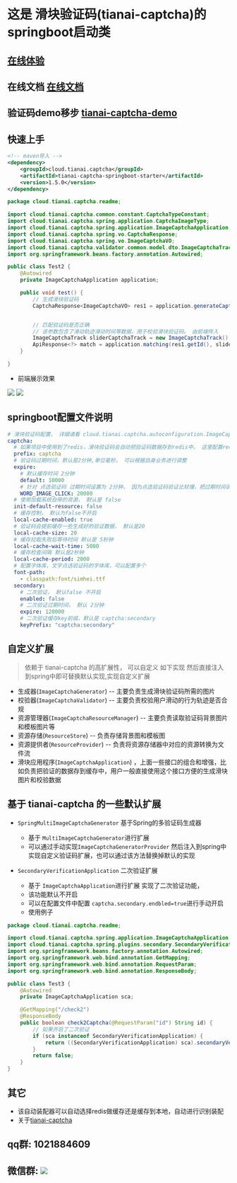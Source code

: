 # 这是 滑块验证码(tianai-captcha)的springboot启动类

## [在线体验](https://www.tianai.cloud)
## 在线文档 [在线文档](http://doc.captcha.tianai.cloud)
## 验证码demo移步 [tianai-captcha-demo](https://gitee.com/tianai/tianai-captcha-demo)

## 快速上手

```xml
<!-- maven导入 -->
<dependency>
    <groupId>cloud.tianai.captcha</groupId>
    <artifactId>tianai-captcha-springboot-starter</artifactId>
    <version>1.5.0</version>
</dependency>
```

```java
package cloud.tianai.captcha.readme;

import cloud.tianai.captcha.common.constant.CaptchaTypeConstant;
import cloud.tianai.captcha.spring.application.CaptchaImageType;
import cloud.tianai.captcha.spring.application.ImageCaptchaApplication;
import cloud.tianai.captcha.spring.vo.CaptchaResponse;
import cloud.tianai.captcha.spring.vo.ImageCaptchaVO;
import cloud.tianai.captcha.validator.common.model.dto.ImageCaptchaTrack;
import org.springframework.beans.factory.annotation.Autowired;

public class Test2 {
    @Autowired
    private ImageCaptchaApplication application;

    public void test() {
        // 生成滑块验证码 
        CaptchaResponse<ImageCaptchaVO> res1 = application.generateCaptcha(CaptchaTypeConstant.SLIDER);


        // 匹配验证码是否正确
        // 该参数包含了滑动轨迹滑动时间等数据，用于校验滑块验证码。 由前端传入
        ImageCaptchaTrack sliderCaptchaTrack = new ImageCaptchaTrack();
        ApiResponse<?> match = application.matching(res1.getId(), sliderCaptchaTrack);
    }

}

```

- 前端展示效果

![](https://minio.tianai.cloud/public/1.png)
![](https://minio.tianai.cloud/public/2.png)
## springboot配置文件说明

```yaml
# 滑块验证码配置， 详细请看 cloud.tianai.captcha.autoconfiguration.ImageCaptchaProperties 类
captcha:
  # 如果项目中使用到了redis，滑块验证码会自动把验证码数据存到redis中， 这里配置redis的key的前缀,默认是captcha:slider
  prefix: captcha
  # 验证码过期时间，默认是2分钟,单位毫秒， 可以根据自身业务进行调整
  expire:
    # 默认缓存时间 2分钟
    default: 10000
    # 针对 点选验证码 过期时间设置为 2分钟， 因为点选验证码验证比较慢，把过期时间调整大一些
    WORD_IMAGE_CLICK: 20000
  # 使用加载系统自带的资源， 默认是 false
  init-default-resource: false
  # 缓存控制， 默认为false不开启
  local-cache-enabled: true
  # 验证码会提前缓存一些生成好的验证数据， 默认是20
  local-cache-size: 20
  # 缓存拉取失败后等待时间 默认是 5秒钟
  local-cache-wait-time: 5000
  # 缓存检查间隔 默认是2秒钟
  local-cache-period: 2000
  # 配置字体库，文字点选验证码的字体库，可以配置多个
  font-path:
    - classpath:font/simhei.ttf
  secondary:
    # 二次验证， 默认false 不开启
    enabled: false
    # 二次验证过期时间， 默认 2分钟
    expire: 120000
    # 二次验证缓存key前缀，默认是 captcha:secondary
    keyPrefix: "captcha:secondary"
```
## 自定义扩展
> 依赖于 tianai-captcha 的高扩展性，
> 可以自定义 如下实现 然后直接注入到spring中即可替换默认实现,实现自定义扩展
- 生成器(`ImageCaptchaGenerator`) -- 主要负责生成滑块验证码所需的图片
- 校验器(`ImageCaptchaValidator`) -- 主要负责校验用户滑动的行为轨迹是否合规
- 资源管理器(`ImageCaptchaResourceManager`) -- 主要负责读取验证码背景图片和模板图片等
- 资源存储(`ResourceStore`) -- 负责存储背景图和模板图
- 资源提供者(`ResourceProvider`) -- 负责将资源存储器中对应的资源转换为文件流
- 滑块应用程序(`ImageCaptchaApplication`) ，上面一些接口的组合和增强，比如负责把验证的数据存到缓存中，用户一般直接使用这个接口方便的生成滑块图片和校验数据

## 基于 tianai-captcha 的一些默认扩展
- `SpringMultiImageCaptchaGenerator` 基于Spring的多验证码生成器
    - 基于 `MultiImageCaptchaGenerator`进行扩展
    - 可以通过手动实现`ImageCaptchaGeneratorProvider` 然后注入到spring中实现自定义验证码扩展，也可以通过该方法替换掉默认的实现

- `SecondaryVerificationApplication` 二次验证扩展
    - 基于 `ImageCaptchaApplication`进行扩展 实现了二次验证功能，
    - 该功能默认不开启
    - 可以在配置文件中配置 `captcha.secondary.endbled=true`进行手动开启
    - 使用例子

```java
package cloud.tianai.captcha.readme;

import cloud.tianai.captcha.spring.application.ImageCaptchaApplication;
import cloud.tianai.captcha.spring.plugins.secondary.SecondaryVerificationApplication;
import org.springframework.beans.factory.annotation.Autowired;
import org.springframework.web.bind.annotation.GetMapping;
import org.springframework.web.bind.annotation.RequestParam;
import org.springframework.web.bind.annotation.ResponseBody;

public class Test3 {
    @Autowired
    private ImageCaptchaApplication sca;

    @GetMapping("/check2")
    @ResponseBody
    public boolean check2Captcha(@RequestParam("id") String id) {
        // 如果开启了二次验证
        if (sca instanceof SecondaryVerificationApplication) {
            return ((SecondaryVerificationApplication) sca).secondaryVerification(id);
        }
        return false;
    }
}

```
## 其它
- 该自动装配器可以自动选择redis做缓存还是缓存到本地，自动进行识别装配
- 关于[tianai-captcha](https://gitee.com/tianai/tianai-captcha)

## qq群: 1021884609
## 微信群: ![](https://minio.tianai.cloud/public/qun2.jpg?t=12313)
